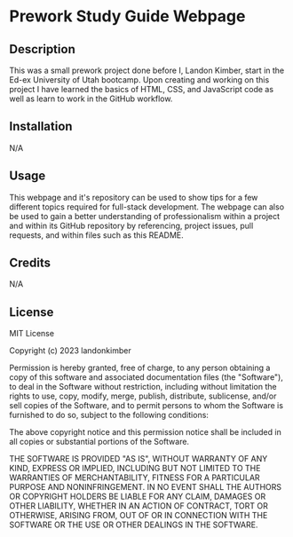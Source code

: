 # Prework Study Guide Webpage

## Description

This was a small prework project done before I, Landon Kimber, start in the Ed-ex University of Utah bootcamp. Upon creating and working on this project I have learned the basics of HTML, CSS, and JavaScript code as well as learn to work in the GitHub workflow.


## Installation

N/A

## Usage

This webpage and it's repository can be used to show tips for a few different topics required for full-stack development. The webpage can also be used to gain a better understanding of professionalism within a project and within its GitHub repository by referencing, project issues, pull requests, and within files such as this README.

## Credits

N/A

## License

MIT License

Copyright (c) 2023 landonkimber

Permission is hereby granted, free of charge, to any person obtaining a copy
of this software and associated documentation files (the "Software"), to deal
in the Software without restriction, including without limitation the rights
to use, copy, modify, merge, publish, distribute, sublicense, and/or sell
copies of the Software, and to permit persons to whom the Software is
furnished to do so, subject to the following conditions:

The above copyright notice and this permission notice shall be included in all
copies or substantial portions of the Software.

THE SOFTWARE IS PROVIDED "AS IS", WITHOUT WARRANTY OF ANY KIND, EXPRESS OR
IMPLIED, INCLUDING BUT NOT LIMITED TO THE WARRANTIES OF MERCHANTABILITY,
FITNESS FOR A PARTICULAR PURPOSE AND NONINFRINGEMENT. IN NO EVENT SHALL THE
AUTHORS OR COPYRIGHT HOLDERS BE LIABLE FOR ANY CLAIM, DAMAGES OR OTHER
LIABILITY, WHETHER IN AN ACTION OF CONTRACT, TORT OR OTHERWISE, ARISING FROM,
OUT OF OR IN CONNECTION WITH THE SOFTWARE OR THE USE OR OTHER DEALINGS IN THE
SOFTWARE.
